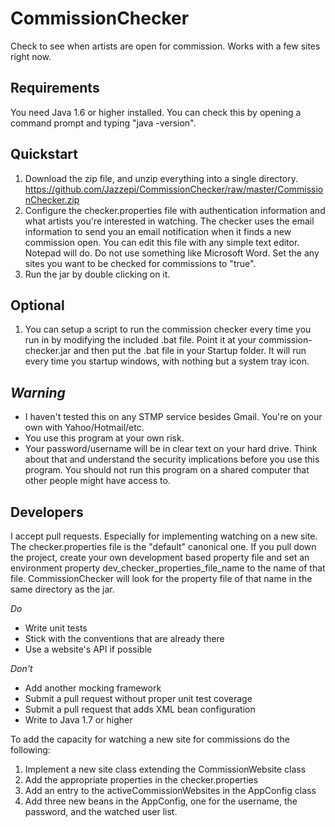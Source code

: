 CommissionChecker
=================

Check to see when artists are open for commission. Works with a few sites right now.


Requirements
------------

You need Java 1.6 or higher installed. You can check this by opening a command prompt and typing "java -version".


Quickstart
----------

1. Download the zip file, and unzip everything into a single directory. https://github.com/Jazzepi/CommissionChecker/raw/master/CommissionChecker.zip
2. Configure the checker.properties file with authentication information and what artists you're interested in watching. The checker uses the email information to send you an email notification when it finds a new commission open. You can edit this file with any simple text editor. Notepad will do. Do not use something like Microsoft Word. Set the any sites you want to be checked for commissions to "true".
3. Run the jar by double clicking on it.


Optional
--------

1. You can setup a script to run the commission checker every time you run in by modifying the included .bat file. Point it at your commission-checker.jar and then put the .bat file in your Startup folder. It will run every time you startup windows, with nothing but a system tray icon.


*Warning*
-------

* I haven't tested this on any STMP service besides Gmail. You're on your own with Yahoo/Hotmail/etc.
* You use this program at your own risk.
* Your password/username will be in clear text on your hard drive. Think about that and understand the security implications before you use this program. You should not run this program on a shared computer that other people might have access to.


Developers
----------

I accept pull requests. Especially for implementing watching on a new site. The checker.properties file is the "default" canonical one. If you pull down the project, create your own development based property file and set an environment property dev_checker_properties_file_name to the name of that file. CommissionChecker will look for the property file of that name in the same directory as the jar.

*Do*
* Write unit tests
* Stick with the conventions that are already there
* Use a website's API if possible

*Don't*
* Add another mocking framework
* Submit a pull request without proper unit test coverage
* Submit a pull request that adds XML bean configuration
* Write to Java 1.7 or higher

To add the capacity for watching a new site for commissions do the following:
1. Implement a new site class extending the CommissionWebsite class
2. Add the appropriate properties in the checker.properties
3. Add an entry to the activeCommissionWebsites in the AppConfig class
4. Add three new beans in the AppConfig, one for the username, the password, and the watched user list.
